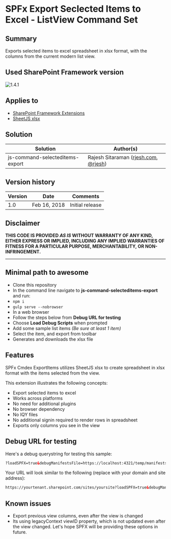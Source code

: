 # SPFx Export Seclected Items to Excel -  ListView Command Set

## Summary

Exports selected items to excel spreadsheet in xlsx format, with the columns from the current modern list view.

## Used SharePoint Framework version

![1.4.1](https://img.shields.io/badge/version-1.4.1-green.svg)

## Applies to

* [SharePoint Framework Extensions](https://dev.office.com/sharepoint/docs/spfx/extensions/overview-extensions)
* [SheetJS xlsx](https://www.npmjs.com/package/xlsx)

## Solution

Solution|Author(s)
--------|---------
js-command-selecteditems-export | Rajesh Sitaraman ([rjesh.com](http://rjesh.com), [@rjesh](https://twitter.com/rjesh))

## Version history

Version|Date|Comments
-------|----|--------
1.0|Feb 16, 2018|Initial release

## Disclaimer

**THIS CODE IS PROVIDED *AS IS* WITHOUT WARRANTY OF ANY KIND, EITHER EXPRESS OR IMPLIED, INCLUDING ANY IMPLIED WARRANTIES OF FITNESS FOR A PARTICULAR PURPOSE, MERCHANTABILITY, OR NON-INFRINGEMENT.**

---

## Minimal path to awesome

* Clone this repository
* In the command line navigate to **js-command-selecteditems-export** and run:
* `npm i`
* `gulp serve --nobrowser`
* In a web browser
* Follow the steps below from **Debug URL for testing**
* Choose **Load Debug Scripts** when prompted 
* Add some sample list items _(Be sure at least 1 item)_
* Select the item, and export from toolbar
* Generates and downloads the xlsx file

## Features

SPFx Cmdex ExportItems utilizes SheetJS xlsx to create spreadsheet in xlsx format with the items selected from the view.

This extension illustrates the following concepts:

* Export selected items to excel
* Works across platforms
* No need for additional plugins
* No browser dependency
* No IQY files
* No additional signin required to render rows in spreadsheet
* Exports only columns you see in the view

## Debug URL for testing

Here's a debug querystring for testing this sample:

```html
?loadSPFX=true&debugManifestsFile=https://localhost:4321/temp/manifests.js&customActions={"a861c815-e425-416d-9520-04bcdf557e27":{"location":"ClientSideExtension.ApplicationCustomizer","properties":{}}}
```

Your URL will look similar to the following (replace with your domain and site address):

```html
https://yourtenant.sharepoint.com/sites/yoursite?loadSPFX=true&debugManifestsFile=https://localhost:4321/temp/manifests.js&customActions={"a861c815-e425-416d-9520-04bcdf557e27":{"location":"ClientSideExtension.ApplicationCustomizer","properties":{}}}
```

## Known issues

* Export previous view columns, even after the view is changed
* Its using legacyContext viewID property, which is not updated even after the view changed. Let's hope SPFX will be providing these options in future.